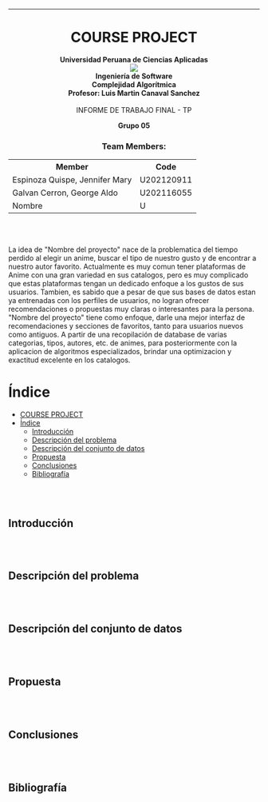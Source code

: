 <hr>

# <center>COURSE PROJECT</center>

<p align="center">
    <strong>Universidad Peruana de Ciencias Aplicadas</strong><br>
    <img src="https://upload.wikimedia.org/wikipedia/commons/f/fc/UPC_logo_transparente.png"></img><br>
    <strong>Ingeniería de Software </strong><br>
    <strong>Complejidad Algorítmica</strong><br>
    <strong>Profesor: Luis Martin Canaval Sanchez</strong><br>
    <br>INFORME DE TRABAJO FINAL - TP
</p>

<p align="center">
    <strong>Grupo 05</strong><br>
</p>

<div style="text-align:center;">
    <h3>Team Members:</h3>
    <table align="center">
        <tr>
            <th style="text-align:center;">Member</th>
            <th style="text-align:center;">Code</th>
        </tr>
        <tr>
            <td>Espinoza Quispe, Jennifer Mary</td>
            <td>U202120911</td>
        </tr>
        <tr>
            <td>Galvan Cerron, George Aldo</td>
            <td>U202116055</td>
        </tr>
        <tr>
            <td>Nombre</td>
            <td>U</td>
        </tr>
    </table>
</div>
<br>

<br>La idea de "Nombre del proyecto" nace de la problematica del tiempo perdido al elegir un anime, buscar el tipo de nuestro gusto y de encontrar a nuestro autor favorito. Actualmente es muy comun tener plataformas de Anime con una gran variedad en sus catalogos, pero es muy complicado que estas plataformas tengan un dedicado enfoque a los gustos de sus usuarios. Tambien, es sabido que a pesar de que sus bases de datos estan ya entrenadas con los perfiles de usuarios, no logran ofrecer recomendaciones o propuestas muy claras o interesantes para la persona. "Nombre del proyecto" tiene como enfoque, darle una mejor interfaz de recomendaciones y secciones de favoritos, tanto para usuarios nuevos como antiguos. A partir de una recopilación de database de varias categorias, tipos, autores, etc. de animes, para posteriormente con la aplicacion de algoritmos especializados, brindar una optimizacion y exactitud excelente en los catalogos. <br>
# Índice

- [COURSE PROJECT](#course-project)
- [Índice](#índice)
  - [Introducción](#introducción)
  - [Descripción del problema](#descripción-del-problema)
  - [Descripción del conjunto de datos](#descripción-del-conjunto-de-datos)
  - [Propuesta](#propuesta)
  - [Conclusiones](#conclusiones)
  - [Bibliografía](#bibliografía)

<br><br>

## Introducción

<br><br>

## Descripción del problema

<br><br>

## Descripción del conjunto de datos

<br><br>

## Propuesta

<br><br>

## Conclusiones

<br><br>

## Bibliografía

<br><br>
